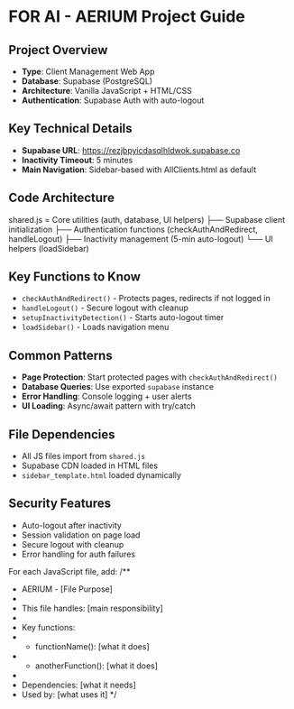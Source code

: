 # FOR AI - AERIUM Project Guide

## Project Overview
- **Type**: Client Management Web App
- **Database**: Supabase (PostgreSQL)
- **Architecture**: Vanilla JavaScript + HTML/CSS
- **Authentication**: Supabase Auth with auto-logout

## Key Technical Details
- **Supabase URL**: https://rezjbpyicdasqlhldwok.supabase.co
- **Inactivity Timeout**: 5 minutes
- **Main Navigation**: Sidebar-based with AllClients.html as default

## Code Architecture
shared.js = Core utilities (auth, database, UI helpers)
├── Supabase client initialization
├── Authentication functions (checkAuthAndRedirect, handleLogout)
├── Inactivity management (5-min auto-logout)
└── UI helpers (loadSidebar)


## Key Functions to Know
- `checkAuthAndRedirect()` - Protects pages, redirects if not logged in
- `handleLogout()` - Secure logout with cleanup
- `setupInactivityDetection()` - Starts auto-logout timer
- `loadSidebar()` - Loads navigation menu

## Common Patterns
- **Page Protection**: Start protected pages with `checkAuthAndRedirect()`
- **Database Queries**: Use exported `supabase` instance
- **Error Handling**: Console logging + user alerts
- **UI Loading**: Async/await pattern with try/catch

## File Dependencies
- All JS files import from `shared.js`
- Supabase CDN loaded in HTML files
- `sidebar_template.html` loaded dynamically

## Security Features
- Auto-logout after inactivity
- Session validation on page load
- Secure logout with cleanup
- Error handling for auth failures



For each JavaScript file, add:
/**
 * AERIUM - [File Purpose]
 * 
 * This file handles: [main responsibility]
 * 
 * Key functions:
 * - functionName(): [what it does]
 * - anotherFunction(): [what it does]
 * 
 * Dependencies: [what it needs]
 * Used by: [what uses it]
 */
